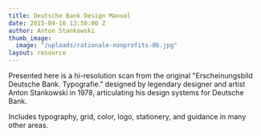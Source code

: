 ```yaml
---
title: Deutsche Bank Design Manual
date: 2015-04-16 13:50:00 Z
author: Anton Stankowski
thumb_image:
  image: "/uploads/rationale-nonprofits-0b.jpg"
layout: resource
---
```


Presented here is a hi-resolution scan from the original "Erscheinungsbild Deutsche Bank. Typografie.” designed by legendary designer and artist Anton Stankowski in 1978, articulating his design systems for Deutsche Bank.

Includes typography, grid, color, logo, stationery, and guidance in many other areas.
